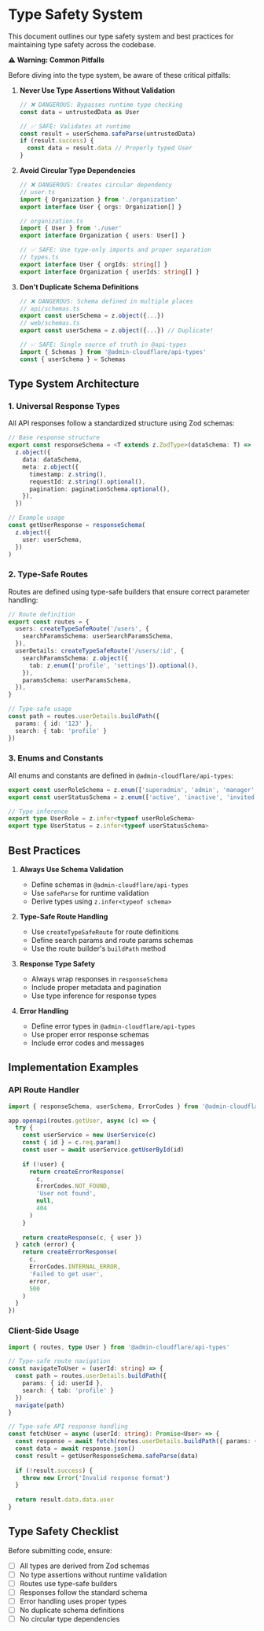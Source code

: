 # Type Safety System

This document outlines our type safety system and best practices for maintaining type safety across the codebase.

⚠️ **Warning: Common Pitfalls**

Before diving into the type system, be aware of these critical pitfalls:

1. **Never Use Type Assertions Without Validation**
   ```typescript
   // ❌ DANGEROUS: Bypasses runtime type checking
   const data = untrustedData as User
   
   // ✅ SAFE: Validates at runtime
   const result = userSchema.safeParse(untrustedData)
   if (result.success) {
     const data = result.data // Properly typed User
   }
   ```

2. **Avoid Circular Type Dependencies**
   ```typescript
   // ❌ DANGEROUS: Creates circular dependency
   // user.ts
   import { Organization } from './organization'
   export interface User { orgs: Organization[] }
   
   // organization.ts
   import { User } from './user'
   export interface Organization { users: User[] }
   
   // ✅ SAFE: Use type-only imports and proper separation
   // types.ts
   export interface User { orgIds: string[] }
   export interface Organization { userIds: string[] }
   ```

3. **Don't Duplicate Schema Definitions**
   ```typescript
   // ❌ DANGEROUS: Schema defined in multiple places
   // api/schemas.ts
   export const userSchema = z.object({...})
   // web/schemas.ts
   export const userSchema = z.object({...}) // Duplicate!
   
   // ✅ SAFE: Single source of truth in @api-types
   import { Schemas } from '@admin-cloudflare/api-types'
   const { userSchema } = Schemas
   ```

## Type System Architecture

### 1. Universal Response Types

All API responses follow a standardized structure using Zod schemas:

```typescript
// Base response structure
export const responseSchema = <T extends z.ZodType>(dataSchema: T) =>
  z.object({
    data: dataSchema,
    meta: z.object({
      timestamp: z.string(),
      requestId: z.string().optional(),
      pagination: paginationSchema.optional(),
    }),
  })

// Example usage
const getUserResponse = responseSchema(
  z.object({
    user: userSchema,
  })
)
```

### 2. Type-Safe Routes

Routes are defined using type-safe builders that ensure correct parameter handling:

```typescript
// Route definition
export const routes = {
  users: createTypeSafeRoute('/users', {
    searchParamsSchema: userSearchParamsSchema,
  }),
  userDetails: createTypeSafeRoute('/users/:id', {
    searchParamsSchema: z.object({
      tab: z.enum(['profile', 'settings']).optional(),
    }),
    paramsSchema: userParamsSchema,
  }),
}

// Type-safe usage
const path = routes.userDetails.buildPath({
  params: { id: '123' },
  search: { tab: 'profile' }
})
```

### 3. Enums and Constants

All enums and constants are defined in `@admin-cloudflare/api-types`:

```typescript
export const userRoleSchema = z.enum(['superadmin', 'admin', 'manager', 'cashier'])
export const userStatusSchema = z.enum(['active', 'inactive', 'invited', 'suspended'])

// Type inference
export type UserRole = z.infer<typeof userRoleSchema>
export type UserStatus = z.infer<typeof userStatusSchema>
```

## Best Practices

1. **Always Use Schema Validation**
   - Define schemas in `@admin-cloudflare/api-types`
   - Use `safeParse` for runtime validation
   - Derive types using `z.infer<typeof schema>`

2. **Type-Safe Route Handling**
   - Use `createTypeSafeRoute` for route definitions
   - Define search params and route params schemas
   - Use the route builder's `buildPath` method

3. **Response Type Safety**
   - Always wrap responses in `responseSchema`
   - Include proper metadata and pagination
   - Use type inference for response types

4. **Error Handling**
   - Define error types in `@admin-cloudflare/api-types`
   - Use proper error response schemas
   - Include error codes and messages

## Implementation Examples

### API Route Handler
```typescript
import { responseSchema, userSchema, ErrorCodes } from '@admin-cloudflare/api-types'

app.openapi(routes.getUser, async (c) => {
  try {
    const userService = new UserService(c)
    const { id } = c.req.param()
    const user = await userService.getUserById(id)
    
    if (!user) {
      return createErrorResponse(
        c,
        ErrorCodes.NOT_FOUND,
        'User not found',
        null,
        404
      )
    }
    
    return createResponse(c, { user })
  } catch (error) {
    return createErrorResponse(
      c,
      ErrorCodes.INTERNAL_ERROR,
      'Failed to get user',
      error,
      500
    )
  }
})
```

### Client-Side Usage
```typescript
import { routes, type User } from '@admin-cloudflare/api-types'

// Type-safe route navigation
const navigateToUser = (userId: string) => {
  const path = routes.userDetails.buildPath({
    params: { id: userId },
    search: { tab: 'profile' }
  })
  navigate(path)
}

// Type-safe API response handling
const fetchUser = async (userId: string): Promise<User> => {
  const response = await fetch(routes.userDetails.buildPath({ params: { id: userId } }))
  const data = await response.json()
  const result = getUserResponseSchema.safeParse(data)
  
  if (!result.success) {
    throw new Error('Invalid response format')
  }
  
  return result.data.data.user
}
```

## Type Safety Checklist

Before submitting code, ensure:

- [ ] All types are derived from Zod schemas
- [ ] No type assertions without runtime validation
- [ ] Routes use type-safe builders
- [ ] Responses follow the standard schema
- [ ] Error handling uses proper types
- [ ] No duplicate schema definitions
- [ ] No circular type dependencies